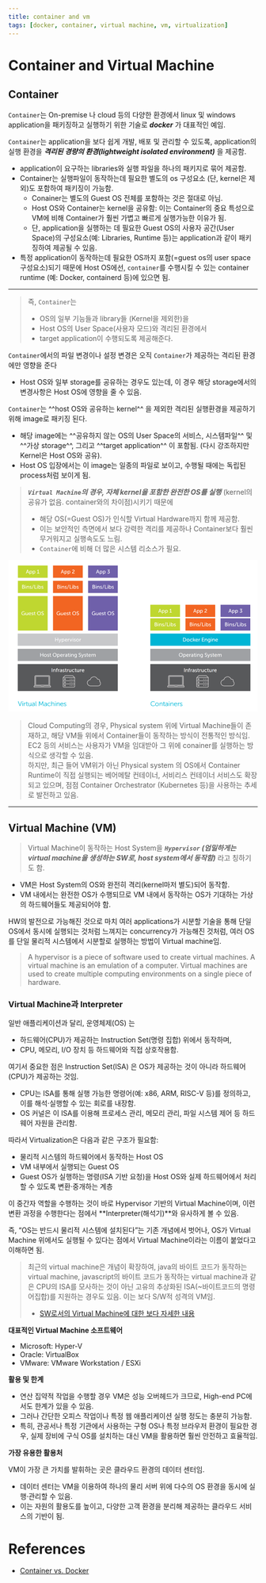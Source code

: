 ```yaml
---
title: container and vm
tags: [docker, container, virtual machine, vm, virtualization]
---
```


# Container and Virtual Machine

## Container

`Container`는 On-premise 나 cloud 등의 다양한 환경에서 linux 및 windows application을 패키징하고 실행하기 위한 기술로 ***docker*** 가 대표적인 예임.

`Container`는 application을 보다 쉽게 개발, 배포 및 관리할 수 있도록, application의 실행 환경을 ***격리된 경량의 환경(lightweight isolated environment)*** 을 제공함.

  - application이 요구하는 libraries와 실행 파일을 하나의 패키지로 묶어 제공함.
  - Container는 실행파일이 동작하는데 필요한 별도의 os 구성요소 (단, kernel은 제외)도 포함하여 패키징이 가능함.
      - Conainer는 별도의 Guest OS 전체를 포함하는 것은 절대로 아님.
      - Host OS와 Container는 kernel을 공유함: 이는 Container의 중요 특성으로  VM에 비해 Container가 훨씬 가볍고 빠르게 실행가능한 이유가 됨.
      - 단, application을 실행하는 데 필요한 Guest OS의 사용자 공간(User Space)의 구성요소(예:  Libraries, Runtime 등)는 application과 같이 패키징하여 제공될 수 있음.   	
  - 특정 application이 동작하는데 필요한 OS까지 포함(=guest os의 user space 구성요소)되기 때문에 Host OS에선, `container`를 수행시킬 수 있는 container runtime (예: Docker, containerd 등)에 있으면 됨.

---

> 즉, `Container`는 
> 
> * OS의 일부 기능들과 library들 (Kernel을 제외한)을 
> * Host OS의 User Space(사용자 모드)와 격리된 환경에서 
> * target application이 수행되도록 제공해준다.

`Container`에서의 파일 변경이나 설정 변경은 오직 `Container`가 제공하는 격리된 환경에만 영향을 준다

* Host OS와 일부 storage를 공유하는 경우도 있는데, 이 경우 해당 storage에서의 변경사항은 Host OS에 영향을 줄 수 있음.

`Container`는 ^^host OS와 공유하는 kernel^^ 을 제외한 격리된 실행환경을 제공하기 위해 image로 패키징 된다. 

* 해당 image에는 ^^공유하지 않는 OS의 User Space의 서비스, 시스템파일^^ 및 ^^가상 storage^^, 그리고 ^^target application^^ 이 포함됨. (다시 강조하지만 Kernel은 Host OS와 공유).
* Host OS 입장에서는 이 image는 일종의 파일로 보이고, 수행될 때에는 독립된 process처럼 보이게 됨.

> ***`Virtual Machine`의 경우, 자체 kernel을 포함한 완전한 OS를 실행*** (kernel의 공유가 없음. container와의 차이점)시키기 때문에  
> 
> * 해당 OS(=Guest OS)가 인식할 Virtual Hardware까지 함께 제공함.
> * 이는 보안적인 측면에서 보다 강력한 격리를 제공하나 Container보다 훨씬 무거워지고 실행속도도 느림. 
> * `Container`에 비해 더 많은 시스템 리소스가 필요.

![](./img/container_vs_vm.png)

> Cloud Computing의 경우, Physical system 위에 Virtual Machine들이 존재하고, 해당 VM들 위에서 Container들이 동작하는 방식이 전통적인 방식임. 
> EC2 등의 서비스는 사용자가 VM을 임대받아 그 위에 conainer를 실행하는 방식으로 생각할 수 있음.  
> 하지만, 최근 들어 VM위가 아닌 Physical system 의  OS에서 Container Runtime이 직접 실행되는 베어메탈 컨테이너, 서비리스 컨테이너 서비스도 확장되고 있으며, 점점 Container Orchestrator (Kubernetes 등)을 사용하는 추세로 발전하고 있음.

---

## Virtual Machine (VM)

> Virtual Machine이 동작하는 Host System을 ***`Hypervisor` (엄밀하게는 virtual machine을 생성하는 SW로, host system에서 동작함)*** 라고 칭하기도 함.

* VM은 Host System의 OS와 완전히 격리(kernel마저 별도)되어 동작함. 
* VM 내에서는 완전한 OS가 수행되므로 VM 내에서 동작하는 OS가 기대하는 가상의 하드웨어들도 제공되어야 함.

HW의 발전으로 가능해진 것으로 마치 여러 applications가 시분할 기술을 통해 단일 OS에서 동시에 실행되는 것처럼 느껴지는 concurrency가 가능해진 것처럼, 여러 OS를 단일 물리적 시스템에서 시분할로 실행하는 방법이 Virtual machine임.

> A hypervisor is a piece of software used to create virtual machines. A virtual machine is an emulation of a computer. Virtual machines are used to create multiple computing environments on a single piece of hardware.

### Virtual Machine과 Interpreter

일반 애플리케이션과 달리, 운영체제(OS) 는

* 하드웨어(CPU)가 제공하는 Instruction Set(명령 집합) 위에서 동작하며,
* CPU, 메모리, I/O 장치 등 하드웨어와 직접 상호작용함.

여기서 중요한 점은 Instruction Set(ISA) 은 OS가 제공하는 것이 아니라 하드웨어(CPU)가 제공하는 것임.

* CPU는 ISA를 통해 실행 가능한 명령어(예: x86, ARM, RISC-V 등)를 정의하고, 이를 해석·실행할 수 있는 회로를 내장함.
* OS 커널은 이 ISA를 이용해 프로세스 관리, 메모리 관리, 파일 시스템 제어 등 하드웨어 자원을 관리함.

따라서 Virtualization은 다음과 같은 구조가 필요함:

* 물리적 시스템의 하드웨어에서 동작하는 Host OS
* VM 내부에서 실행되는 Guest OS
* Guest OS가 실행하는 명령(ISA 기반 요청)을 Host OS와 실제 하드웨어에서 처리할 수 있도록 변환·중개하는 계층

이 중간자 역할을 수행하는 것이 바로 Hypervisor 기반의 Virtual Machine이며, 이런 변환 과정을 수행한다는 점에서 **Interpreter(해석기)**와 유사하게 볼 수 있음.

즉, “OS는 반드시 물리적 시스템에 설치된다”는 기존 개념에서 벗어나,
OS가 Virtual Machine 위에서도 실행될 수 있다는 점에서 Virtual Machine이라는 이름이 붙었다고 이해하면 됨.

> 최근의 virtual machine은 개념이 확장하여, java의 바이트 코드가 동작하는 virtual machine, javascript의 바이트 코드가 동작하는 virtual machine과 같은 CPU의 ISA를 모사하는 것이 아닌 고유의 추상화된 ISA(~바이트코드의 명령어집합)를 지원하는 경우도 있음. 이는 보다 S/W적 성격의 VM임.  
>  
> * [SW로서의 Virtual Machine에 대한 보다 자세한 내용](https://ds31x.tistory.com/244)

**대표적인 Virtual Machine 소프트웨어**

* Microsoft: Hyper-V
* Oracle: VirtualBox
* VMware: VMware Workstation / ESXi


**활용 및 한계**

* 연산 집약적 작업을 수행할 경우 VM은 성능 오버헤드가 크므로, High-end PC에서도 한계가 있을 수 있음.
* 그러나 간단한 오피스 작업이나 특정 웹 애플리케이션 실행 정도는 충분히 가능함.
* 특히, 관공서나 특정 기관에서 사용하는 구형 OS나 특정 브라우저 환경이 필요한 경우, 실제 장비에 구식 OS를 설치하는 대신 VM을 활용하면 훨씬 안전하고 효율적임.


**가장 유용한 활용처**

VM이 가장 큰 가치를 발휘하는 곳은 클라우드 환경의 데이터 센터임.

* 데이터 센터는 VM을 이용하여 하나의 물리 서버 위에 다수의 OS 환경을 동시에 실행·관리할 수 있음.
* 이는 자원의 활용도를 높이고, 다양한 고객 환경을 분리해 제공하는 클라우드 서비스의 기반이 됨.



# References

* [Container vs. Docker](https://hazel-developer.tistory.com/m/242)